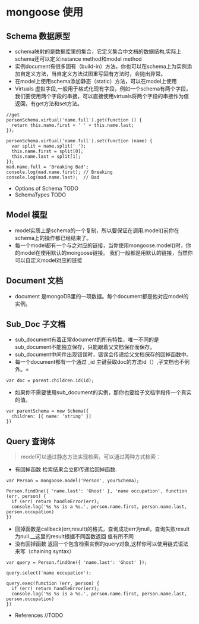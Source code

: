 # mongoose 使用
## Schema 数据原型 
* schema映射的是数据库里的集合，它定义集合中文档的数据结构,实际上schema还可以定义instance method和model method
* 实例document有很多固有（build-in）方法，你也可以在schema上为实例添加自定义方法，当自定义方法试图重写固有方法时，会抛出异常。
* 在model上使用schema添加静态（static）方法，可以在model上使用
* Virtuals 虚拟字段,一般用于格式化现有字段，例如一个schema有两个字段，我们要使用两个字段的串接，可以直接使用virtuals将两个字段的串接作为值返回，有get方法和set方法。

```
//get
personSchema.virtual('name.full').get(function () {
  return this.name.first + ' ' + this.name.last;
});

personSchema.virtual('name.full').set(function (name) {
  var split = name.split(' ');
  this.name.first = split[0];
  this.name.last = split[1];
});
mad.name.full = 'Breaking Bad';
console.log(mad.name.first); // Breaking
console.log(mad.name.last);  // Bad

```
* Options of Schema  TODO
* SchemaTypes   TODO

## Model 模型
* model实质上是schema的一个复制，所以要保证在调用.model()前你在schema上的操作都已经结束了。
* 每一个model都有一个与之对应的链接，当你使用mongoose.model()时，你的model在使用默认的mongoose链接。
我们一般都是用默认的链接，当然你可以自定义model对应的链接

## Document 文档
* document 是mongoDB里的一项数据。每个document都是他对应model的实例。

## Sub_Doc 子文档
* sub_document有着正常document的所有特性，唯一不同的是sub_document不能独立保存，只能跟着父文档保存而保存。
* sub_document中间件出现错误时，错误会传递给父文档保存的回掉函数中。
* 每一个document都有一个通过 _id 主键获取doc的方法id（）,子文档也不例外。=
```
var doc = parent.children.id(id);
```
* 如果你不需要使用sub_document的实例，那你也要给子文档字段传一个真实的值。
```
var parentSchema = new Schema({
  children: [{ name: 'string' }]
})
```

## Query 查询体

> model可以通过静态方法实现检索。可以通过两种方式检索：

* 有回掉函数  检索结果会立即传递给回掉函数.

```
var Person = mongoose.model('Person', yourSchema);

Person.findOne({ 'name.last': 'Ghost' }, 'name occupation', function (err, person) {
  if (err) return handleError(err);
  console.log('%s %s is a %s.', person.name.first, person.name.last, person.occupation)
})
```

* 回掉函数是callback(err,result)的格式，查询成功err为null，查询失败result为null.__这里的result根据不同函数返回
值有所不同 
* 没有回掉函数 返回一个包含检索实例的query对象,这样你可以使用链式语法来写（chaining syntax）

```
var query = Person.findOne({ 'name.last': 'Ghost' });

query.select('name occupation');

query.exec(function (err, person) {
  if (err) return handleError(err);
  console.log('%s %s is a %s.', person.name.first, person.name.last, person.occupation) 
})

```
* References //TODO
